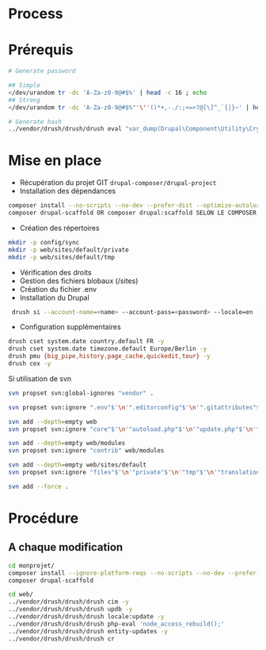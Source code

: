 # Process

# Prérequis

```bash
# Generate password

## Simple
</dev/urandom tr -dc 'A-Za-z0-9@#$%' | head -c 16 ; echo
## Strong
</dev/urandom tr -dc 'A-Za-z0-9@#$%"'\''()*+,-./:;<=>?@[\]^_`{|}~' | head -c 16 ; echo

# Generate hash
../vendor/drush/drush/drush eval "var_dump(Drupal\Component\Utility\Crypt::randomBytesBase64(55))"
```

# Mise en place

 - Récupération du projet GIT `drupal-composer/drupal-project`
 - Installation des dépendances
 
```bash
composer install --no-scripts --no-dev --prefer-dist --optimize-autoloader
composer drupal-scaffold OR composer drupal:scaffold SELON LE COMPOSER.JSON
```

 - Création des répertoires

```bash
mkdir -p config/sync
mkdir -p web/sites/default/private
mkdir -p web/sites/default/tmp
```

 - Vérification des droits
 - Gestion des fichiers blobaux (/sites)
 - Création du fichier .env
 - Installation du Drupal
 
```bash
 drush si --account-name=<name> --account-pass=<password> --locale=en -y
```

 - Configuration supplémentaires
 
```bash
drush cset system.date country.default FR -y
drush cset system.date timezone.default Europe/Berlin -y
drush pmu {big_pipe,history,page_cache,quickedit,tour} -y
drush cex -y
```

Si utilisation de svn
```bash
svn propset svn:global-ignores "vendor" .

svn propset svn:ignore ".env"$'\n'".editorconfig"$'\n'".gitattributes"$'\n'".phpintel"$'\n'"*.sublime-project"$'\n'"*.sublime-workspace"$'\n'".buildpath"$'\n'".DS_Store"$'\n'".idea"$'\n'".project"$'\n'"nbproject" .

svn add --depth=empty web
svn propset svn:ignore "core"$'\n'"autoload.php"$'\n'"update.php"$'\n'"index.php"$'\n'"web.config"$'\n'".*" web

svn add --depth=empty web/modules
svn propset svn:ignore "contrib" web/modules

svn add --depth=empty web/sites/default
svn propset svn:ignore "files"$'\n'"private"$'\n'"tmp"$'\n'"translations" web/sites/default

svn add --force .
```

# Procédure

## A chaque modification

```bash
cd monprojet/
composer install --ignore-platform-reqs --no-scripts --no-dev --prefer-dist --optimize-autoloader
composer drupal-scaffold

cd web/
../vendor/drush/drush/drush cim -y
../vendor/drush/drush/drush updb -y
../vendor/drush/drush/drush locale:update -y
../vendor/drush/drush/drush php-eval 'node_access_rebuild();'
../vendor/drush/drush/drush entity-updates -y
../vendor/drush/drush/drush cr
```
